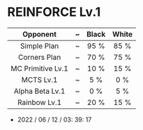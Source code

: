# REINFORCE Lv.1
| Opponent | ~ | Black | White |
| :-: | -: | :-: | :-: |
| Simple Plan | ~ | 95 % | 85 % |
| Corners Plan | ~ | 70 % | 75 % |
| MC Primitive Lv.1 | ~ | 10 % | 15 % |
| MCTS Lv.1 | ~ | 5 % | 0 % |
| Alpha Beta Lv.1 | ~ | 0 % | 5 % |
| Rainbow Lv.1 | ~ | 20 % | 15 % |
- 2022 / 06 / 12 / 03: 39: 17
